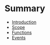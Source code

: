 # Summary

* [Introduction](README.md)
* [Scope](chapter1.md)
* [Functions](functions.md)
* [Events](events.md)

